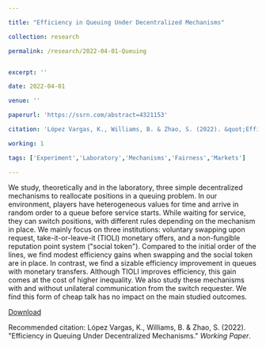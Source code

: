 ```yaml
---

title: "Efficiency in Queuing Under Decentralized Mechanisms"

collection: research

permalink: /research/2022-04-01-Queuing


excerpt: ''

date: 2022-04-01

venue: ''

paperurl: 'https://ssrn.com/abstract=4321153'

citation: 'López Vargas, K., Williams, B. & Zhao, S. (2022). &quot;Efficiency in Queuing Under Decentralized Mechanisms.&quot; <i>Working Paper</i>.'

working: 1

tags: ['Experiment','Laboratory','Mechanisms','Fairness','Markets']

---
```

We study, theoretically and in the laboratory, three simple decentralized mechanisms to reallocate positions in a queuing problem. In our environment, players have heterogeneous values for time and  arrive in random order to a queue before service starts. While waiting for service, they can switch positions, with different rules depending on the mechanism in place. We mainly focus on three institutions:  voluntary swapping upon request, take-it-or-leave-it (TIOLI) monetary offers, and a non-fungible reputation point system ("social token"). Compared to the initial order of the lines, we find modest efficiency gains when swapping and the social token are in place. In contrast, we find a sizable efficiency improvement in queues with monetary transfers. Although TIOLI improves efficiency, this gain comes at the cost of higher inequality. We also study these mechanisms with and without unilateral communication from the switch requester. We find this form of cheap talk has no impact on the main studied outcomes.

[Download](https://ssrn.com/abstract=4321153)

Recommended citation: López Vargas, K., Williams, B. & Zhao, S. (2022). &quot;Efficiency in Queuing Under Decentralized Mechanisms.&quot; <i>Working Paper</i>.
